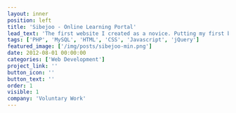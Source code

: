 ```yaml
---
layout: inner
position: left
title: 'Sibejoo - Online Learning Portal'
lead_text: 'The first website I created as a novice. Putting my first basic understanding of HTML, CSS, JS, PHP, and MySQL into existence. Partially inspired by Khan Academy, the web displays content from learning videos made by a friend and hosted on YouTube, in a categorized/classified way.'
tags: ['PHP', 'MySQL', 'HTML', 'CSS', 'Javascript', 'jQuery']
featured_image: ['/img/posts/sibejoo-min.png']
date: 2012-08-01 00:00:00
categories: ['Web Development']
project_link: ''
button_icon: ''
button_text: ''
order: 1
visible: 1
company: 'Voluntary Work'
---
```

